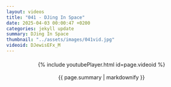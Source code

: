 ```yaml
---
layout: videos
title: "041 - DJing In Space"
date: 2025-04-03 00:00:47 +0200
categories: jekyll update
summary: DJing In Space
thumbnail: "../assets/images/041vid.jpg"
videoid: DJewisEFx_M
---
```


<div style="text-align: center; margin-top: 20px;">
  {% include youtubePlayer.html id=page.videoid %}
  <p style="margin-top: 15px; font-size: 1.2em; color: #333;">
    <p>{{ page.summary | markdownify }}</p>
  </p>
</div>
